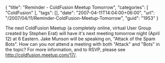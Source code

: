 {
	"title": "Reminder - ColdFusion Meetup Tomorrow",
	"categories": [
		"ColdFusion"
	],
	"tags": [],
	"date": "2007-04-11T14:04:00+06:00",
	"url": "/2007/04/11/Reminder-ColdFusion-Meetup-Tomorrow",
	"guid": "1953"
}

The next ColdFusion Meetup (a completely online, virtual User Group created by Stephen Erat) will have it's next meeting tomorrow night (April 12) at 6 Eastern. Jake Munson will be speaking on, "Attack of the Spam Bots". How can you <i>not</i> attend a meeting with both "Attack" and "Bots" in the topic? For more information, and to RSVP, please see <a href="http://coldfusion.meetup.com/17/">http://coldfusion.meetup.com/17/</a>.